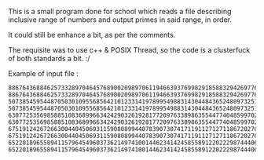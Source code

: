 This is a small program done for school which reads a file 
describing inclusive range of numbers and output primes in 
said range, in order.

It could still be enhance a bit, as per the comments. 

The requisite was to use c++ & POSIX Thread, so the code
is a clusterfuck of both standards a bit. :/ 

Example of input file : 

```
8867643688462573328970464576890020989706119466393769982918588329426977636544098880755337890164987426 8867643688462573328970464576890020989706119466393769982918588329426977636544098880755337890164988741
5073854595448705030109556856421012331419789954988314304484365248097325102709919781370153588757158514 5073854595448705030109556856421012331419789954988314304484365248097325102709919781370153588757159334
6307725356985885108368996634242903261928177209763389863554477404859970268174853068163507463202276345 6307725356985885108368996634242903261928177209763389863554477404859970268174853068163507463202277468
6751912426726630044045069311590808994407839073074171191127127118672027061711520115805830199587111235 6751912426726630044045069311590808994407839073074171191127127118672027061711520115805830199587111742
6522018965589411579645496037362149741001446234142458558912202229874440687994110537511580723726706603 6522018965589411579645496037362149741001446234142458558912202229874440687994110537511580723726707463
```

